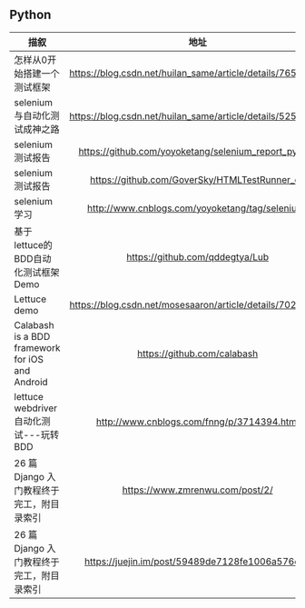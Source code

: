 ## Python
| 描叙          | 地址           |
| ------------- |:-------------:| 
|怎样从0开始搭建一个测试框架|https://blog.csdn.net/huilan_same/article/details/76572411|
|selenium与自动化测试成神之路|https://blog.csdn.net/huilan_same/article/details/52559711|
|selenium测试报告|https://github.com/yoyoketang/selenium_report_python|
|selenium测试报告|https://github.com/GoverSky/HTMLTestRunner_cn|
|selenium 学习|http://www.cnblogs.com/yoyoketang/tag/selenium/|
| 基于lettuce的BDD自动化测试框架Demo|https://github.com/qddegtya/Lub|
|Lettuce demo|https://blog.csdn.net/mosesaaron/article/details/70227444|
|Calabash is a BDD framework for iOS and Android|https://github.com/calabash|
|lettuce webdriver 自动化测试---玩转BDD|http://www.cnblogs.com/fnng/p/3714394.html|
|26 篇 Django 入门教程终于完工，附目录索引|https://www.zmrenwu.com/post/2/|
|26 篇 Django 入门教程终于完工，附目录索引|https://juejin.im/post/59489de7128fe1006a576ddc|
